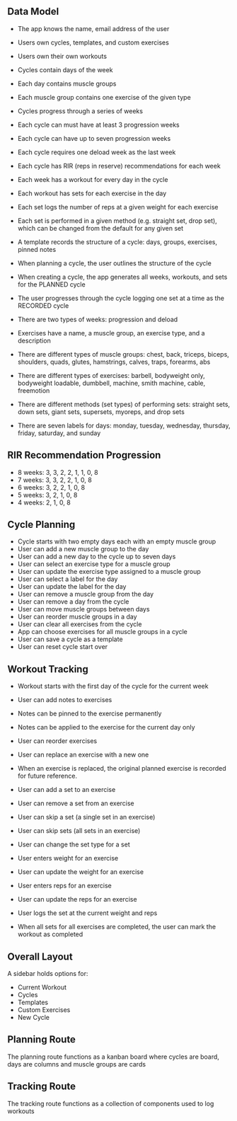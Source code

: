 ## Data Model

- The app knows the name, email address of the user
- Users own cycles, templates, and custom exercises
- Users own their own workouts

- Cycles contain days of the week
- Each day contains muscle groups
- Each muscle group contains one exercise of the given type

- Cycles progress through a series of weeks
- Each cycle can must have at least 3 progression weeks
- Each cycle can have up to seven progression weeks
- Each cycle requires one deload week as the last week
- Each cycle has RIR (reps in reserve) recommendations for each week
- Each week has a workout for every day in the cycle
- Each workout has sets for each exercise in the day
- Each set logs the number of reps at a given weight for each exercise
- Each set is performed in a given method (e.g. straight set, drop set), which
  can be changed from the default for any given set

- A template records the structure of a cycle: days, groups, exercises, pinned
  notes

- When planning a cycle, the user outlines the structure of the cycle
- When creating a cycle, the app generates all weeks, workouts, and sets for the
  PLANNED cycle
- The user progresses through the cycle logging one set at a time as the
  RECORDED cycle

- There are two types of weeks: progression and deload

- Exercises have a name, a muscle group, an exercise type, and a description

- There are different types of muscle groups: chest, back, triceps, biceps,
  shoulders, quads, glutes, hamstrings, calves, traps, forearms, abs

- There are different types of exercises: barbell, bodyweight only, bodyweight
  loadable, dumbbell, machine, smith machine, cable, freemotion

- There are different methods (set types) of performing sets: straight sets,
  down sets, giant sets, supersets, myoreps, and drop sets

- There are seven labels for days: monday, tuesday, wednesday, thursday, friday,
  saturday, and sunday

## RIR Recommendation Progression

- 8 weeks: 3, 3, 2, 2, 1, 1, 0, 8
- 7 weeks: 3, 3, 2, 2, 1, 0, 8
- 6 weeks: 3, 2, 2, 1, 0, 8
- 5 weeks: 3, 2, 1, 0, 8
- 4 weeks: 2, 1, 0, 8

## Cycle Planning

- Cycle starts with two empty days each with an empty muscle group
- User can add a new muscle group to the day
- User can add a new day to the cycle up to seven days
- User can select an exercise type for a muscle group
- User can update the exercise type assigned to a muscle group
- User can select a label for the day
- User can update the label for the day
- User can remove a muscle group from the day
- User can remove a day from the cycle
- User can move muscle groups between days
- User can reorder muscle groups in a day
- User can clear all exercises from the cycle
- App can choose exercises for all muscle groups in a cycle
- User can save a cycle as a template
- User can reset cycle start over

## Workout Tracking

- Workout starts with the first day of the cycle for the current week
- User can add notes to exercises
- Notes can be pinned to the exercise permanently
- Notes can be applied to the exercise for the current day only
- User can reorder exercises
- User can replace an exercise with a new one
- When an exercise is replaced, the original planned exercise is recorded for
  future reference.
- User can add a set to an exercise
- User can remove a set from an exercise
- User can skip a set (a single set in an exercise)
- User can skip sets (all sets in an exercise)
- User can change the set type for a set

- User enters weight for an exercise
- User can update the weight for an exercise
- User enters reps for an exercise
- User can update the reps for an exercise
- User logs the set at the current weight and reps

- When all sets for all exercises are completed, the user can mark the workout
  as completed

## Overall Layout

A sidebar holds options for:

- Current Workout
- Cycles
- Templates
- Custom Exercises
- New Cycle

## Planning Route

The planning route functions as a kanban board where cycles are board, days are
columns and muscle groups are cards

## Tracking Route

The tracking route functions as a collection of components used to log workouts
